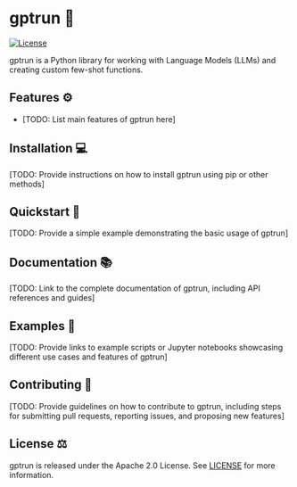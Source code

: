 # gptrun 🚀

[![License](https://img.shields.io/badge/License-Apache%202.0-blue.svg)](https://opensource.org/licenses/Apache-2.0)

gptrun is a Python library for working with Language Models (LLMs) and creating custom few-shot functions.

## Features ⚙️

- [TODO: List main features of gptrun here]

## Installation 💻

[TODO: Provide instructions on how to install gptrun using pip or other methods]

## Quickstart 🏃

[TODO: Provide a simple example demonstrating the basic usage of gptrun]

## Documentation 📚

[TODO: Link to the complete documentation of gptrun, including API references and guides]

## Examples 📝

[TODO: Provide links to example scripts or Jupyter notebooks showcasing different use cases and features of gptrun]

## Contributing 🤝

[TODO: Provide guidelines on how to contribute to gptrun, including steps for submitting pull requests, reporting issues, and proposing new features]

## License ⚖️

gptrun is released under the Apache 2.0 License. See [LICENSE](LICENSE) for more information.
